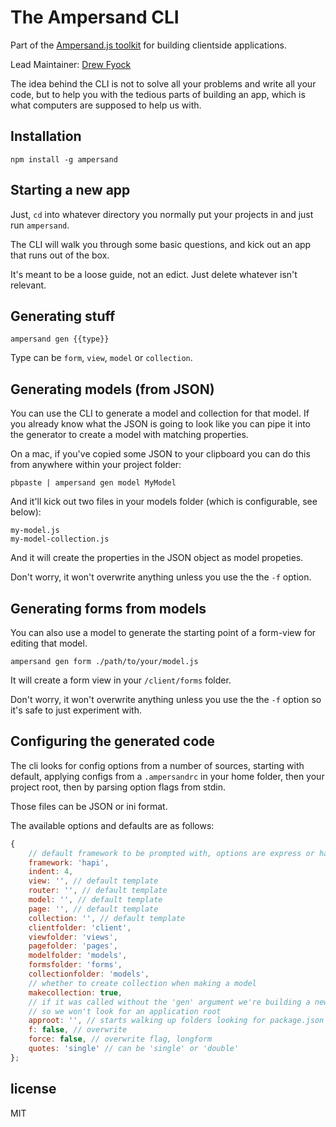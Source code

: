# The Ampersand CLI

<!-- starthide -->
Part of the [Ampersand.js toolkit](http://ampersandjs.com) for building clientside applications.
<!-- endhide -->

Lead Maintainer: [Drew Fyock](https://github.com/fyockm)

The idea behind the CLI is not to solve all your problems and write all your code, but to help you with the tedious parts of building an app, which is what computers are supposed to help us with.

## Installation

```
npm install -g ampersand
```

## Starting a new app

Just, `cd` into whatever directory you normally put your projects in and just run `ampersand`.

The CLI will walk you through some basic questions, and kick out an app that runs out of the box.

It's meant to be a loose guide, not an edict. Just delete whatever isn't relevant.


## Generating stuff

```
ampersand gen {{type}}
```

Type can be `form`, `view`, `model` or `collection`.


## Generating models (from JSON)

You can use the CLI to generate a model and collection for that model. If you already know what the JSON is going to look like you can pipe it into the generator to create a model with matching properties.

On a mac, if you've copied some JSON to your clipboard you can do this from anywhere within your project folder:

```
pbpaste | ampersand gen model MyModel
```

And it'll kick out two files in your models folder (which is configurable, see below):

```
my-model.js
my-model-collection.js
```

And it will create the properties in the JSON object as model propeties.

Don't worry, it won't overwrite anything unless you use the the `-f` option.


## Generating forms from models

You can also use a model to generate the starting point of a form-view for editing that model. 

```
ampersand gen form ./path/to/your/model.js
```

It will create a form view in your `/client/forms` folder.


Don't worry, it won't overwrite anything unless you use the the `-f` option so it's safe to just experiment with.


## Configuring the generated code

The cli looks for config options from a number of sources, starting with default, applying configs from a `.ampersandrc` in your home folder, then your project root, then by parsing option flags from stdin. 

Those files can be JSON or ini format.

The available options and defaults are as follows:

```js
{
    // default framework to be prompted with, options are express or hapi
    framework: 'hapi',
    indent: 4,
    view: '', // default template
    router: '', // default template
    model: '', // default template
    page: '', // default template
    collection: '', // default template
    clientfolder: 'client',
    viewfolder: 'views',
    pagefolder: 'pages',
    modelfolder: 'models',
    formsfolder: 'forms',
    collectionfolder: 'models',
    // whether to create collection when making a model
    makecollection: true,
    // if it was called without the 'gen' argument we're building a new one
    // so we won't look for an application root
    approot: '', // starts walking up folders looking for package.json
    f: false, // overwrite
    force: false, // overwrite flag, longform
    quotes: 'single' // can be 'single' or 'double'
};
```

## license

MIT
